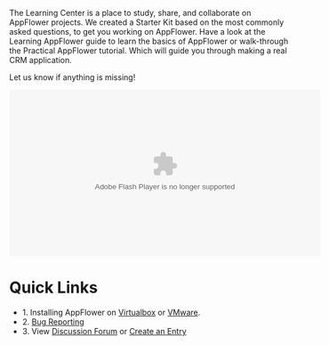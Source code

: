 The Learning Center is a place to study, share, and collaborate on AppFlower projects. We created a Starter Kit based on the most commonly asked questions, to get you working on AppFlower. Have a look at the Learning AppFlower guide to learn the basics of AppFlower or walk-through the Practical AppFlower tutorial. Which will guide you through making a real CRM application.

Let us know if anything is missing!


<object type="application/x-shockwave-flash" width="560" height="300" data="http://vimeo.com/hubnut/?user_id=appflower&color=00adef&background=000000&fullscreen=1&slideshow=0&stream=uploaded_videos&id=&server=vimeo.com">	<param name="quality" value="best" />		<param name="allowfullscreen" value="true" />		<param name="allowscriptaccess" value="always" />	<param name="scale" value="showAll" />	<param name="movie" value="http://vimeo.com/hubnut/?user_id=appflower&color=00adef&background=000000&fullscreen=1&slideshow=0&stream=uploaded_videos&id=&server=vimeo.com" /></object>


# Quick Links
<ul>
 <li> 1. Installing AppFlower on <a href="/doc/1_2/learn_install_virtualbox">Virtualbox</a> or <a href="/doc/1_2/howtovmware">VMware</a>.</li>
 <li> 2. <a href="/bugs">Bug Reporting</a></li>
 <li> 3. View <a href="/forum/createTopic">Discussion Forum</a> or <a href="/forum/index">Create an Entry</a></li>
</ul>
